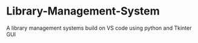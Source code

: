 # Library-Management-System
A library management systems build on VS code using python and Tkinter GUI
